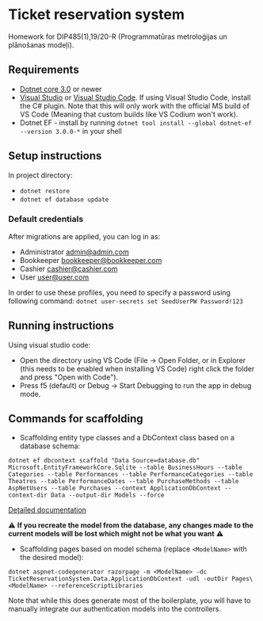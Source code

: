 Ticket reservation system
===

Homework for DIP485(1),19/20-R (Programmatūras metroloģijas un plānošanas modeļi).

## Requirements

* [Dotnet core 3.0](https://dotnet.microsoft.com/download/dotnet-core/3.0) or newer
* [Visual Studio](https://visualstudio.microsoft.com/) or [Visual Studio Code](https://code.visualstudio.com/). If using Visual Studio Code, install the C# plugin. Note that this will only work with the official MS build of VS Code (Meaning that custom builds like VS Codium won't work).
* Dotnet EF - install by running `dotnet tool install --global dotnet-ef --version 3.0.0-*` in your shell

## Setup instructions

In project directory:

* `dotnet restore`
* `dotnet ef database update`

### Default credentials

After migrations are applied, you can log in as:
* Administrator admin@admin.com
* Bookkeeper bookkeeper@bookkeeper.com
* Cashier cashier@cashier.com
* User user@user.com

In order to use these profiles, you need to specify a password using following command: `dotnet user-secrets set SeedUserPW Password!123`

## Running instructions

Using visual studio code:

* Open the directory using VS Code (File -> Open Folder, or in Explorer (this needs to be enabled when installing VS Code) right click the folder and press "Open with Code").
* Press f5 (default) or Debug -> Start Debugging to run the app in debug mode.

## Commands for scaffolding

* Scaffolding entity type classes and a DbContext class based on a database schema:

`dotnet ef dbcontext scaffold "Data Source=database.db" Microsoft.EntityFrameworkCore.Sqlite --table BusinessHours --table Categories --table Performances --table PerformanceCategories --table Theatres --table PerformanceDates --table PurchaseMethods --table AspNetUsers --table Purchases --context ApplicationDbContext --context-dir Data --output-dir Models --force`

[Detailed documentation](https://docs.microsoft.com/en-us/ef/core/managing-schemas/scaffolding)

:warning: **If you recreate the model from the database, any changes made to the current models will be lost which might not be what you want** :warning:

* Scaffolding pages based on model schema (replace `<ModelName>` with the desired model):

`dotnet aspnet-codegenerator razorpage -m <ModelName> -dc TicketReservationSystem.Data.ApplicationDbContext -udl -outDir Pages\<ModelName> --referenceScriptLibraries`

Note that while this does generate most of the boilerplate, you will have to manually integrate our authentication models into the controllers.
